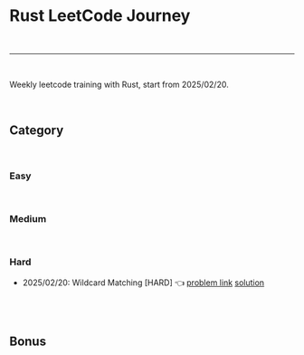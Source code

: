 # Rust LeetCode Journey

<br>

---

<br>

Weekly leetcode training with Rust, start from 2025/02/20.


<br>

## Category

<br>

### Easy

<br>

### Medium

<br>

### Hard

* 2025/02/20: Wildcard Matching [HARD] 👈 [problem link](https://leetcode.com/problems/wildcard-matching/description/) [solution](hard/wildcard_matching)

<br>
<br>

## Bonus

